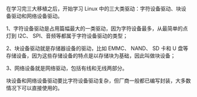 在学习完三大移植之后，开始学习 Linux 中的三大类驱动：字符设备驱动、块设备驱动和网络设备驱动。

1、字符设备驱动是占用篇幅最大的一类驱动，因为字符设备最多，从最简单的点灯到 I2C、 SPI、音频等都属于字符设备驱动的类型；

2、块设备驱动就是存储器设备的驱动，比如 EMMC、 NAND、 SD 卡和 U 盘等存储设备，因为这些存储设备的特点是以存储块为基础，因此叫做块设备；

3、网络设备就是网络驱动，包括有线和无线两部分。

块设备和网络设备驱动要比字符设备驱动复杂，但厂商一般都已编写封装，大多数情况下可以直接使用的。
<!--stackedit_data:
eyJoaXN0b3J5IjpbMjA3NjMzNzQ1NSwtMjA4ODc0NjYxMl19
-->